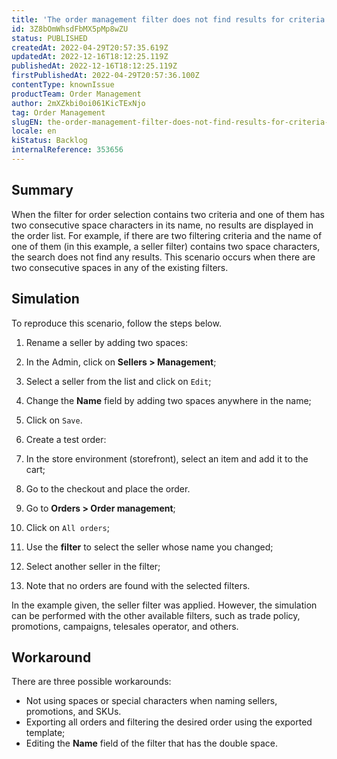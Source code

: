 ```yaml
---
title: 'The order management filter does not find results for criteria that have double spaces in the name'
id: 3Z8bOmWhsdFbMX5pMp8wZU
status: PUBLISHED
createdAt: 2022-04-29T20:57:35.619Z
updatedAt: 2022-12-16T18:12:25.119Z
publishedAt: 2022-12-16T18:12:25.119Z
firstPublishedAt: 2022-04-29T20:57:36.100Z
contentType: knownIssue
productTeam: Order Management
author: 2mXZkbi0oi061KicTExNjo
tag: Order Management
slugEN: the-order-management-filter-does-not-find-results-for-criteria-that-have-double-spaces-in-the-name
locale: en
kiStatus: Backlog
internalReference: 353656
---
```


## Summary





When the filter for order selection contains two criteria and one of them has two consecutive space characters in its name, no results are displayed in the order list.
For example, if there are two filtering criteria and the name of one of them (in this example, a seller filter) contains two space characters, the search does not find any results.
This scenario occurs when there are two consecutive spaces in any of the existing filters.



## Simulation





To reproduce this scenario, follow the steps below.

1. Rename a seller by adding two spaces:

  1. In the Admin, click on **Sellers > Management**;
  2. Select a seller from the list and click on `Edit`;
  3. Change the **Name** field by adding two spaces anywhere in the name;
  4. Click on `Save`.
2. Create a test order:

  1. In the store environment (storefront), select an item and add it to the cart;
  2. Go to the checkout and place the order.
3. Go to **Orders > Order management**;
4. Click on `All orders`;
5. Use the **filter** to select the seller whose name you changed;
6. Select another seller in the filter;
7. Note that no orders are found with the selected filters.

In the example given, the seller filter was applied. However, the simulation can be performed with the other available filters, such as trade policy, promotions, campaigns, telesales operator, and others.



## Workaround





There are three possible workarounds:

- Not using spaces or special characters when naming sellers, promotions, and SKUs.
- Exporting all orders and filtering the desired order using the exported template;
- Editing the **Name** field of the filter that has the double space.

